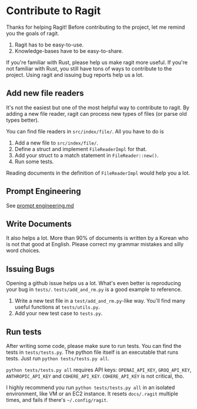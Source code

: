 # Contribute to Ragit

Thanks for helping Ragit! Before contributing to the project, let me remind you the goals of ragit.

1. Ragit has to be easy-to-use.
2. Knowledge-bases have to be easy-to-share.

If you're familiar with Rust, please help us make ragit more useful. If you're not familiar with Rust, you still have tons of ways to contribute to the project. Using ragit and issuing bug reports help us a lot.

## Add new file readers

It's not the easiest but one of the most helpful way to contribute to ragit. By adding a new file reader, ragit can process new types of files (or parse old types better).

You can find file readers in `src/index/file/`. All you have to do is

1. Add a new file to `src/index/file/`.
2. Define a struct and implement `FileReaderImpl` for that.
3. Add your struct to a match statement in `FileReader::new()`.
4. Run some tests.

Reading documents in the definition of `FileReaderImpl` would help you a lot.

## Prompt Engineering

See [prompt engineering.md](./prompt_engineering.md)

## Write Documents

It also helps a lot. More than 90% of documents is written by a Korean who is not that good at English. Please correct my grammar mistakes and silly word choices.

## Issuing Bugs

Opening a github issue helps us a lot. What's even better is reproducing your bug in `tests/`. `tests/add_and_rm.py` is a good example to reference.

1. Write a new test file in a `test/add_and_rm.py`-like way. You'll find many useful functions at `tests/utils.py`.
2. Add your new test case to `tests.py`.

## Run tests

After writing some code, please make sure to run tests. You can find the tests in `tests/tests.py`. The python file itself is an executable that runs tests. Just run `python tests/tests.py all`.

`python tests/tests.py all` requires API keys: `OPENAI_API_KEY`, `GROQ_API_KEY`, `ANTHROPIC_API_KEY` and `COHERE_API_KEY`. `COHERE_API_KEY` is not critical, tho.

I highly recommend you run `python tests/tests.py all` in an isolated environment, like VM or an EC2 instance. It resets `docs/.ragit` multiple times, and fails if there's `~/.config/ragit`.

